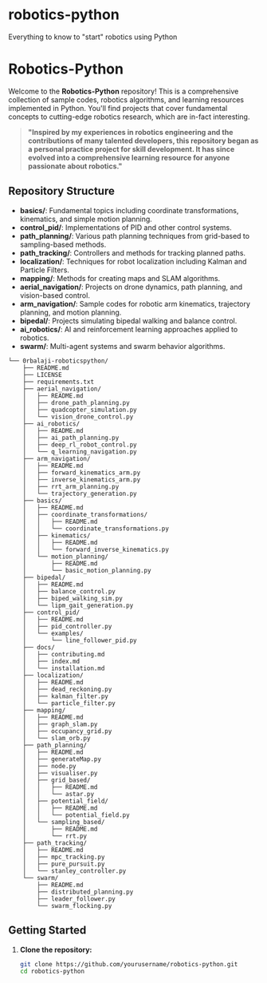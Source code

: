 # robotics-python
Everything to know to "start" robotics using Python 

# Robotics-Python

Welcome to the **Robotics-Python** repository! This is a comprehensive collection of sample codes, robotics algorithms, and learning resources implemented in Python. You'll find projects that cover fundamental concepts to cutting-edge robotics research, which are in-fact interesting.

> **"Inspired by my experiences in robotics engineering and the contributions of many talented developers, this repository began as a personal practice project for skill development. It has since evolved into a comprehensive learning resource for anyone passionate about robotics."**


## Repository Structure

- **basics/**: Fundamental topics including coordinate transformations, kinematics, and simple motion planning.
- **control_pid/**: Implementations of PID and other control systems.
- **path_planning/**: Various path planning techniques from grid-based to sampling-based methods.
- **path_tracking/**: Controllers and methods for tracking planned paths.
- **localization/**: Techniques for robot localization including Kalman and Particle Filters.
- **mapping/**: Methods for creating maps and SLAM algorithms.
- **aerial_navigation/**: Projects on drone dynamics, path planning, and vision-based control.
- **arm_navigation/**: Sample codes for robotic arm kinematics, trajectory planning, and motion planning.
- **bipedal/**: Projects simulating bipedal walking and balance control.
- **ai_robotics/**: AI and reinforcement learning approaches applied to robotics.
- **swarm/**: Multi-agent systems and swarm behavior algorithms.

```
└── 0rbalaji-roboticspython/
    ├── README.md
    ├── LICENSE
    ├── requirements.txt
    ├── aerial_navigation/
    │   ├── README.md
    │   ├── drone_path_planning.py
    │   ├── quadcopter_simulation.py
    │   └── vision_drone_control.py
    ├── ai_robotics/
    │   ├── README.md
    │   ├── ai_path_planning.py
    │   ├── deep_rl_robot_control.py
    │   └── q_learning_navigation.py
    ├── arm_navigation/
    │   ├── README.md
    │   ├── forward_kinematics_arm.py
    │   ├── inverse_kinematics_arm.py
    │   ├── rrt_arm_planning.py
    │   └── trajectory_generation.py
    ├── basics/
    │   ├── README.md
    │   ├── coordinate_transformations/
    │   │   ├── README.md
    │   │   └── coordinate_transformations.py
    │   ├── kinematics/
    │   │   ├── README.md
    │   │   └── forward_inverse_kinematics.py
    │   └── motion_planning/
    │       ├── README.md
    │       └── basic_motion_planning.py
    ├── bipedal/
    │   ├── README.md
    │   ├── balance_control.py
    │   ├── biped_walking_sim.py
    │   └── lipm_gait_generation.py
    ├── control_pid/
    │   ├── README.md
    │   ├── pid_controller.py
    │   └── examples/
    │       └── line_follower_pid.py
    ├── docs/
    │   ├── contributing.md
    │   ├── index.md
    │   └── installation.md
    ├── localization/
    │   ├── README.md
    │   ├── dead_reckoning.py
    │   ├── kalman_filter.py
    │   └── particle_filter.py
    ├── mapping/
    │   ├── README.md
    │   ├── graph_slam.py
    │   ├── occupancy_grid.py
    │   └── slam_orb.py
    ├── path_planning/
    │   ├── README.md
    │   ├── generateMap.py
    │   ├── node.py
    │   ├── visualiser.py
    │   ├── grid_based/
    │   │   ├── README.md
    │   │   └── astar.py
    │   ├── potential_field/
    │   │   ├── README.md
    │   │   └── potential_field.py
    │   └── sampling_based/
    │       ├── README.md
    │       └── rrt.py
    ├── path_tracking/
    │   ├── README.md
    │   ├── mpc_tracking.py
    │   ├── pure_pursuit.py
    │   └── stanley_controller.py
    └── swarm/
        ├── README.md
        ├── distributed_planning.py
        ├── leader_follower.py
        └── swarm_flocking.py
```

## Getting Started

1. **Clone the repository:**
   ```bash
   git clone https://github.com/yourusername/robotics-python.git
   cd robotics-python
